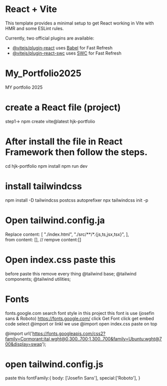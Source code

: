 # React + Vite

This template provides a minimal setup to get React working in Vite with HMR and some ESLint rules.

Currently, two official plugins are available:

- [@vitejs/plugin-react](https://github.com/vitejs/vite-plugin-react/blob/main/packages/plugin-react/README.md) uses [Babel](https://babeljs.io/) for Fast Refresh
- [@vitejs/plugin-react-swc](https://github.com/vitejs/vite-plugin-react-swc) uses [SWC](https://swc.rs/) for Fast Refresh



# My_Portfolio2025
 MY portfolio 2025

 # create a React file (project)
step1-> npm create vite@latest hjk-portfolio
# After install the file in React Framework then follow the steps.
cd hjk-portfolio
  npm install
  npm run dev
# install tailwindcss 
npm install -D tailwindcss postcss autoprefixer
npx tailwindcss init -p
# Open tailwind.config.ja 
Replace 
content: [
    "./index.html",
    "./src/**/*.{js,ts,jsx,tsx}",
  ],  
  from content: [], // rempve content:[] 
  # Open index.css paste this
  before paste this remove every thing
  @tailwind base;
@tailwind components;
@tailwind utilities;

# Fonts 
fonts.google.com
search font style  in this project this font is use  (josefin sans & Roboto)     https://fonts.google.com/
click Get Font
click get embed code 
select @import or linkl  we use @import 
open index.css paste on top

@import url('https://fonts.googleapis.com/css2?family=Cormorant:ital,wght@0,300..700;1,300..700&family=Ubuntu:wght@700&display=swap');

# open tailwind.config.js
paste this 
 fontFamily:{
      body: ['Josefin Sans'],
      special:['Roboto'],
    }
